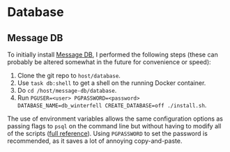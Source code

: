 # Database

## Message DB

To initially install [Message DB][2], I performed the following steps (these can probably be altered somewhat in the future for convenience or speed):

1. Clone the git repo to `host/database`.
1. Use `task db:shell` to get a shell on the running Docker container.
1. Do `cd /host/message-db/database`.
1. Run `PGUSER=<user> PGPASSWORD=<password> DATABASE_NAME=db_winterfell CREATE_DATABASE=off ./install.sh`.

The use of environment variables allows the same configuration options as passing flags to `psql` on the command line but without having to modify all of the scripts ([full reference][1]). Using `PGPASSWORD` to set the password is recommended, as it saves a lot of annoying copy-and-paste.

[1]: https://www.postgresql.org/docs/current/libpq-envars.html
[2]: https://github.com/message-db/message-db
